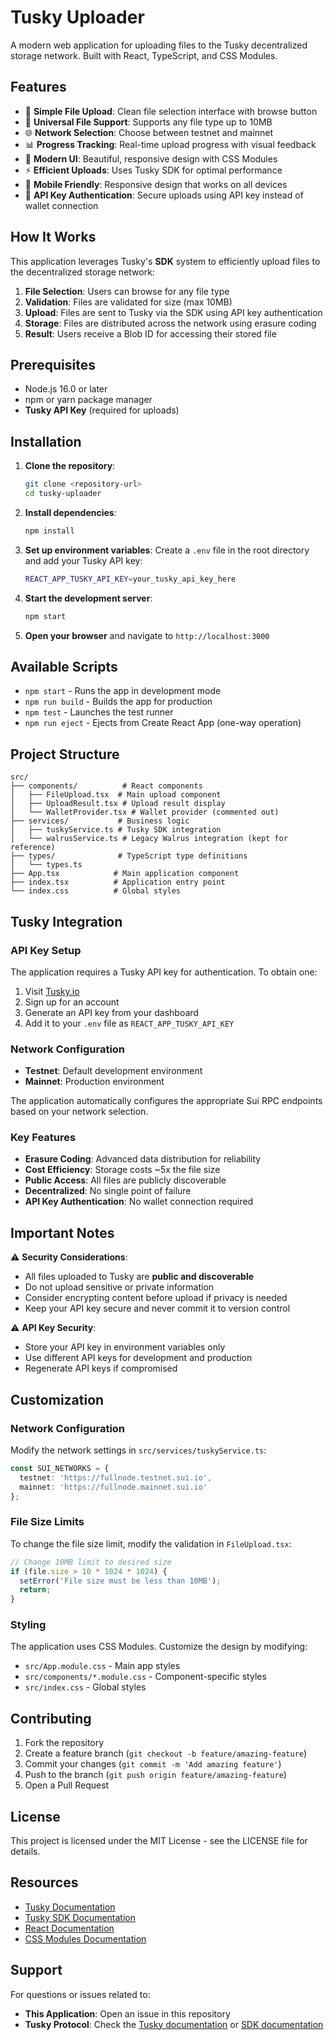 # Tusky Uploader

A modern web application for uploading files to the Tusky decentralized storage network. Built with React, TypeScript, and CSS Modules.

## Features

- 🚀 **Simple File Upload**: Clean file selection interface with browse button
- 📁 **Universal File Support**: Supports any file type up to 10MB
- 🌐 **Network Selection**: Choose between testnet and mainnet
- 📊 **Progress Tracking**: Real-time upload progress with visual feedback
- 🎨 **Modern UI**: Beautiful, responsive design with CSS Modules
- ⚡ **Efficient Uploads**: Uses Tusky SDK for optimal performance
- 📱 **Mobile Friendly**: Responsive design that works on all devices
- 🔑 **API Key Authentication**: Secure uploads using API key instead of wallet connection

## How It Works

This application leverages Tusky's **SDK** system to efficiently upload files to the decentralized storage network:

1. **File Selection**: Users can browse for any file type
2. **Validation**: Files are validated for size (max 10MB)
3. **Upload**: Files are sent to Tusky via the SDK using API key authentication
4. **Storage**: Files are distributed across the network using erasure coding
5. **Result**: Users receive a Blob ID for accessing their stored file

## Prerequisites

- Node.js 16.0 or later
- npm or yarn package manager
- **Tusky API Key** (required for uploads)

## Installation

1. **Clone the repository**:
   ```bash
   git clone <repository-url>
   cd tusky-uploader
   ```

2. **Install dependencies**:
   ```bash
   npm install
   ```

3. **Set up environment variables**:
   Create a `.env` file in the root directory and add your Tusky API key:
   ```bash
   REACT_APP_TUSKY_API_KEY=your_tusky_api_key_here
   ```

4. **Start the development server**:
   ```bash
   npm start
   ```

5. **Open your browser** and navigate to `http://localhost:3000`

## Available Scripts

- `npm start` - Runs the app in development mode
- `npm run build` - Builds the app for production
- `npm test` - Launches the test runner
- `npm run eject` - Ejects from Create React App (one-way operation)

## Project Structure

```
src/
├── components/          # React components
│   ├── FileUpload.tsx  # Main upload component
│   ├── UploadResult.tsx # Upload result display
│   └── WalletProvider.tsx # Wallet provider (commented out)
├── services/           # Business logic
│   ├── tuskyService.ts # Tusky SDK integration
│   └── walrusService.ts # Legacy Walrus integration (kept for reference)
├── types/              # TypeScript type definitions
│   └── types.ts
├── App.tsx            # Main application component
├── index.tsx          # Application entry point
└── index.css          # Global styles
```

## Tusky Integration

### API Key Setup

The application requires a Tusky API key for authentication. To obtain one:

1. Visit [Tusky.io](https://tusky.io)
2. Sign up for an account
3. Generate an API key from your dashboard
4. Add it to your `.env` file as `REACT_APP_TUSKY_API_KEY`

### Network Configuration

- **Testnet**: Default development environment
- **Mainnet**: Production environment

The application automatically configures the appropriate Sui RPC endpoints based on your network selection.

### Key Features

- **Erasure Coding**: Advanced data distribution for reliability
- **Cost Efficiency**: Storage costs ~5x the file size
- **Public Access**: All files are publicly discoverable
- **Decentralized**: No single point of failure
- **API Key Authentication**: No wallet connection required

## Important Notes

⚠️ **Security Considerations**:
- All files uploaded to Tusky are **public and discoverable**
- Do not upload sensitive or private information
- Consider encrypting content before upload if privacy is needed
- Keep your API key secure and never commit it to version control

⚠️ **API Key Security**:
- Store your API key in environment variables only
- Use different API keys for development and production
- Regenerate API keys if compromised

## Customization

### Network Configuration

Modify the network settings in `src/services/tuskyService.ts`:

```typescript
const SUI_NETWORKS = {
  testnet: 'https://fullnode.testnet.sui.io',
  mainnet: 'https://fullnode.mainnet.sui.io'
};
```

### File Size Limits

To change the file size limit, modify the validation in `FileUpload.tsx`:

```typescript
// Change 10MB limit to desired size
if (file.size > 10 * 1024 * 1024) {
  setError('File size must be less than 10MB');
  return;
}
```

### Styling

The application uses CSS Modules. Customize the design by modifying:
- `src/App.module.css` - Main app styles
- `src/components/*.module.css` - Component-specific styles
- `src/index.css` - Global styles

## Contributing

1. Fork the repository
2. Create a feature branch (`git checkout -b feature/amazing-feature`)
3. Commit your changes (`git commit -m 'Add amazing feature'`)
4. Push to the branch (`git push origin feature/amazing-feature`)
5. Open a Pull Request

## License

This project is licensed under the MIT License - see the LICENSE file for details.

## Resources

- [Tusky Documentation](https://tusky.io)
- [Tusky SDK Documentation](https://github.com/tusky-io/ts-sdk)
- [React Documentation](https://reactjs.org/)
- [CSS Modules Documentation](https://github.com/css-modules/css-modules)

## Support

For questions or issues related to:
- **This Application**: Open an issue in this repository
- **Tusky Protocol**: Check the [Tusky documentation](https://tusky.io) or [SDK documentation](https://github.com/tusky-io/ts-sdk)
